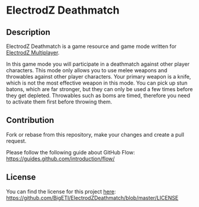 # ElectrodZ Deathmatch

## Description

ElectrodZ Deathmatch is a game resource and game mode written for [ElectrodZ Multiplayer](https://github.com/BigETI/ElectrodZMultiplayer).

In this game mode you will participate in a deathmatch against other player characters. This mode only allows you to use melee weapons and throwables against other player characters. Your primary weapon is a knife, which is not the most effective weapon in this mode. You can pick up stun batons, which are far stronger, but they can only be used a few times before they get depleted. Throwables such as boms are timed, therefore you need to activate them first before throwing them.

## Contribution

Fork or rebase from this repository, make your changes and create a pull request.

Please follow the following guide about GitHub Flow: https://guides.github.com/introduction/flow/

## License

You can find the license for this project [here](https://github.com/BigETI/ElectrodZDeathmatch/blob/master/LICENSE): https://github.com/BigETI/ElectrodZDeathmatch/blob/master/LICENSE
